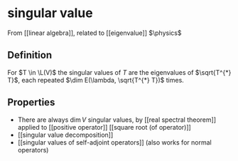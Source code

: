 # singular value
From [[linear algebra]], related to [[eigenvalue]]
$\physics$
## Definition
For $T \in \L(V)$ the singular values of $T$ are the eigenvalues of $\sqrt{T^{*} T}$, each repeated $\dim E(\lambda, \sqrt{T^{*} T})$ times.

## Properties
- There are always $\dim V$ singular values, by [[real spectral theorem]] applied to [[positive operator]] [[square root (of operator)]]
- [[singular value decomposition]]
- [[singular values of self-adjoint operators]] (also works for normal operators)